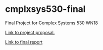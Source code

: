 # cmplxsys530-final
Final Project for Complex Systems 530 WN18

[Link to project proposal.](writeup/proposal/proposal.md)


[Link to final report](writeup/final_report/TurfahAli_CMPLXSYS530_report.pdf)
